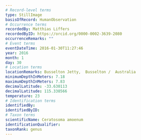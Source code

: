 ```yaml
---
# Record-level terms
type: StillImage
basisOfRecord: HumanObservation
# Occurrence terms
recordedBy: Matthias Liffers
recordedByID: https://orcid.org/0000-0002-3639-2080
occurrenceRemarks: ""
# Event terms
eventDateTime: 2016-01-30T11:27:46
year: 2016
month: 1
day: 30
# Location terms
locationRemarks: Busselton Jetty,  Busselton /  Australia
minimumDepthInMeters: 7.18
maximumDepthInMeters: 7.83
decimalLatitude: -33.630113
decimalLatitude: 115.338566
temperature: 23
# Identification terms
identifiedBy: 
identifiedByID: 
# Taxon terms
scientificName: Ceratosoma amoenum
identificationQualifier: 
taxonRank: genus
---
```

